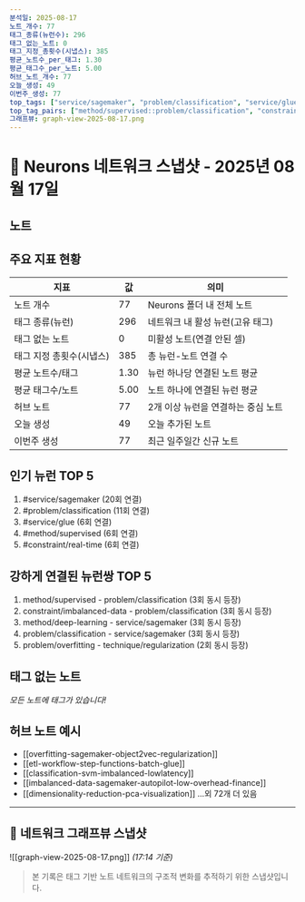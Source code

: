 ```yaml
---
분석일: 2025-08-17
노트_개수: 77
태그_종류(뉴런수): 296
태그_없는_노트: 0
태그_지정_총횟수(시냅스): 385
평균_노트수_per_태그: 1.30
평균_태그수_per_노트: 5.00
허브_노트_개수: 77
오늘_생성: 49
이번주_생성: 77
top_tags: ["service/sagemaker", "problem/classification", "service/glue", "method/supervised", "constraint/real-time"]
top_tag_pairs: ["method/supervised::problem/classification", "constraint/imbalanced-data::problem/classification", "method/deep-learning::service/sagemaker", "problem/classification::service/sagemaker", "problem/overfitting::technique/regularization"]
그래프뷰: graph-view-2025-08-17.png
---
```

# 🧠 Neurons 네트워크 스냅샷 - 2025년 08월 17일

## 노트

## 주요 지표 현황
| 지표 | 값 | 의미 |
|------|-----|------|
| 노트 개수 | 77 | Neurons 폴더 내 전체 노트 |
| 태그 종류(뉴런) | 296 | 네트워크 내 활성 뉴런(고유 태그) |
| 태그 없는 노트 | 0 | 미활성 노트(연결 안된 셀) |
| 태그 지정 총횟수(시냅스) | 385 | 총 뉴런-노트 연결 수 |
| 평균 노트수/태그 | 1.30 | 뉴런 하나당 연결된 노트 평균 |
| 평균 태그수/노트 | 5.00 | 노트 하나에 연결된 뉴런 평균 |
| 허브 노트 | 77 | 2개 이상 뉴런을 연결하는 중심 노트 |
| 오늘 생성 | 49 | 오늘 추가된 노트 |
| 이번주 생성 | 77 | 최근 일주일간 신규 노트 |

## 인기 뉴런 TOP 5
1. #service/sagemaker (20회 연결)
2. #problem/classification (11회 연결)
3. #service/glue (6회 연결)
4. #method/supervised (6회 연결)
5. #constraint/real-time (6회 연결)

## 강하게 연결된 뉴런쌍 TOP 5
1. method/supervised - problem/classification (3회 동시 등장)
2. constraint/imbalanced-data - problem/classification (3회 동시 등장)
3. method/deep-learning - service/sagemaker (3회 동시 등장)
4. problem/classification - service/sagemaker (3회 동시 등장)
5. problem/overfitting - technique/regularization (2회 동시 등장)

## 태그 없는 노트
*모든 노트에 태그가 있습니다!*

## 허브 노트 예시
- [[overfitting-sagemaker-object2vec-regularization]]
- [[etl-workflow-step-functions-batch-glue]]
- [[classification-svm-imbalanced-lowlatency]]
- [[imbalanced-data-sagemaker-autopilot-low-overhead-finance]]
- [[dimensionality-reduction-pca-visualization]]
...외 72개 더 있음

---

## 📸 네트워크 그래프뷰 스냅샷
![[graph-view-2025-08-17.png]]
_(17:14 기준)_

> 본 기록은 태그 기반 노트 네트워크의 구조적 변화를 추적하기 위한 스냅샷입니다.  

